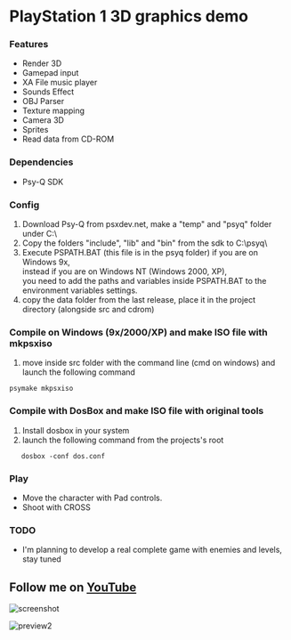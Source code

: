 # PlayStation 1 3D graphics demo

### Features

- Render 3D
- Gamepad input
- XA File music player
- Sounds Effect
- OBJ Parser
- Texture mapping
- Camera 3D
- Sprites
- Read data from CD-ROM

### Dependencies
- Psy-Q SDK

### Config
  1. Download Psy-Q from psxdev.net, make a "temp" and "psyq" folder under C:\ 
  2. Copy the folders "include", "lib" and "bin" from the sdk to C:\psyq\
  3. Execute PSPATH.BAT (this file is in the psyq folder) if you are on Windows 9x,  
     instead if you are on Windows NT (Windows 2000, XP),  
     you need to add the paths and variables inside PSPATH.BAT to the environment variables settings.
  4. copy the data folder from the last release, place it in the project directory (alongside src and cdrom)

### Compile on Windows (9x/2000/XP) and make ISO file with mkpsxiso
  1. move inside src folder with the command line (cmd on windows) and launch the following command
  ```console
  psymake mkpsxiso
  ```
### Compile with DosBox and make ISO file with original tools
  1. Install dosbox in your system
  2. launch the following command from the projects's root 
  ```console
     dosbox -conf dos.conf
  ```

### Play 
  - Move the character with Pad controls.
  - Shoot with CROSS

### TODO
  - I'm planning to develop a real complete game with enemies and levels, stay tuned

## Follow me on [YouTube](https://www.youtube.com/@FabioPallini88) 

![screenshot](https://github.com/fabiopallini/ps1-graphics-demo/assets/8449266/b363f894-991f-4e55-8dfb-7dff9817c975)

![preview2](https://user-images.githubusercontent.com/8449266/84420744-c4da7600-ac1a-11ea-90af-86e16c00ec95.gif)
